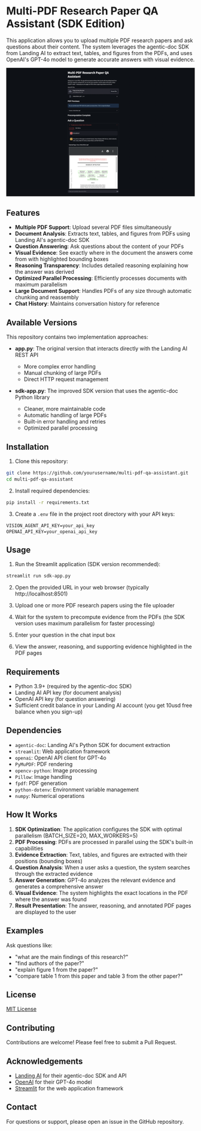 # Multi-PDF Research Paper QA Assistant (SDK Edition)

This application allows you to upload multiple PDF research papers and ask questions about their content. The system leverages the agentic-doc SDK from Landing AI to extract text, tables, and figures from the PDFs, and uses OpenAI's GPT-4o model to generate accurate answers with visual evidence.

![App Screenshot](multi-pdf-app.png)

## Features

- **Multiple PDF Support**: Upload several PDF files simultaneously
- **Document Analysis**: Extracts text, tables, and figures from PDFs using Landing AI's agentic-doc SDK
- **Question Answering**: Ask questions about the content of your PDFs
- **Visual Evidence**: See exactly where in the document the answers come from with highlighted bounding boxes
- **Reasoning Transparency**: Includes detailed reasoning explaining how the answer was derived
- **Optimized Parallel Processing**: Efficiently processes documents with maximum parallelism
- **Large Document Support**: Handles PDFs of any size through automatic chunking and reassembly
- **Chat History**: Maintains conversation history for reference

## Available Versions

This repository contains two implementation approaches:

- **app.py**: The original version that interacts directly with the Landing AI REST API
  - More complex error handling
  - Manual chunking of large PDFs
  - Direct HTTP request management

- **sdk-app.py**: The improved SDK version that uses the agentic-doc Python library
  - Cleaner, more maintainable code
  - Automatic handling of large PDFs
  - Built-in error handling and retries
  - Optimized parallel processing

## Installation

1. Clone this repository:
```bash
git clone https://github.com/yourusername/multi-pdf-qa-assistant.git
cd multi-pdf-qa-assistant
```

2. Install required dependencies:
```bash
pip install -r requirements.txt
```

3. Create a `.env` file in the project root directory with your API keys:
```
VISION_AGENT_API_KEY=your_api_key
OPENAI_API_KEY=your_openai_api_key
```

## Usage

1. Run the Streamlit application (SDK version recommended):
```bash
streamlit run sdk-app.py
```

2. Open the provided URL in your web browser (typically http://localhost:8501)

3. Upload one or more PDF research papers using the file uploader

4. Wait for the system to precompute evidence from the PDFs (the SDK version uses maximum parallelism for faster processing)

5. Enter your question in the chat input box

6. View the answer, reasoning, and supporting evidence highlighted in the PDF pages

## Requirements

- Python 3.9+ (required by the agentic-doc SDK)
- Landing AI API key (for document analysis)
- OpenAI API key (for question answering)
- Sufficient credit balance in your Landing AI account (you get 10usd free balance when you sign-up)

## Dependencies

- `agentic-doc`: Landing AI's Python SDK for document extraction
- `streamlit`: Web application framework
- `openai`: OpenAI API client for GPT-4o
- `PyMuPDF`: PDF rendering
- `opencv-python`: Image processing
- `Pillow`: Image handling
- `fpdf`: PDF generation
- `python-dotenv`: Environment variable management
- `numpy`: Numerical operations

## How It Works

1. **SDK Optimization**: The application configures the SDK with optimal parallelism (BATCH_SIZE=20, MAX_WORKERS=5)
2. **PDF Processing**: PDFs are processed in parallel using the SDK's built-in capabilities
3. **Evidence Extraction**: Text, tables, and figures are extracted with their positions (bounding boxes)
4. **Question Analysis**: When a user asks a question, the system searches through the extracted evidence
5. **Answer Generation**: GPT-4o analyzes the relevant evidence and generates a comprehensive answer
6. **Visual Evidence**: The system highlights the exact locations in the PDF where the answer was found
7. **Result Presentation**: The answer, reasoning, and annotated PDF pages are displayed to the user

## Examples

Ask questions like:
- "what are the main findings of this research?"
- "find authors of the paper?"
- "explain figure 1 from the paper?"
- "compare table 1 from this paper and table 3 from the other paper?"

## License

[MIT License](LICENSE)

## Contributing

Contributions are welcome! Please feel free to submit a Pull Request.

## Acknowledgements

- [Landing AI](https://landing.ai/) for their agentic-doc SDK and API
- [OpenAI](https://openai.com/) for their GPT-4o model
- [Streamlit](https://streamlit.io/) for the web application framework

## Contact

For questions or support, please open an issue in the GitHub repository.
